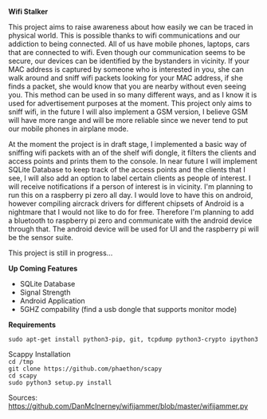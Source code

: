 
**Wifi Stalker**

This project aims to raise awareness about how easily we can be traced in physical world. This is possible
thanks to wifi communications and our addiction to being connected. All of us have mobile phones, laptops, 
cars that are connected to wifi.  Even though our communication seems to be secure, our devices can be identified by 
the bystanders in vicinity. If your MAC address is captured by someone who is interested in you, she can walk around and 
sniff wifi packets looking for your MAC address, if she finds a packet, she would know that you are nearby without even
seeing you. This method can be used in so many different ways, and as I know it is used for advertisement purposes at the moment.
This project only aims to sniff wifi, in the future I will also implement a GSM version, I believe
GSM will have more range and will be more reliable since we never tend to put our mobile phones in airplane mode. 


At the moment the project is in draft stage, I implemented a basic way of sniffing wifi packets with an of the shelf
wifi dongle, it filters the clients and access points and prints them to the console. In near future I will implement
SQLite Database to keep track of the access points and the clients that I see, I will also add an option to label certain
clients as people of interest. I will receive notifications if a person of interest is in vicinity. I'm planning to run
this on a raspberry pi zero all day. I would love to have this on android, however compiling aircrack drivers for different
chipsets of Android is a nightmare that I would not like to do for free. Therefore I'm planning to add a bluetooth to
raspberry pi zero and communicate with the android device through that. The android device will be used for UI and the 
raspberry pi will be the sensor suite. 

This project is still in progress... 


**Up Coming Features**

- SQLite Database
- Signal Strength
- Android Application
- 5GHZ compability (find a usb dongle that supports monitor mode)



**Requirements**  

`sudo apt-get install python3-pip, git, tcpdump python3-crypto ipython3`


Scappy Installation  
`cd /tmp`  
`git clone https://github.com/phaethon/scapy`  
`cd scapy`  
`sudo python3 setup.py install`  

Sources: 
https://github.com/DanMcInerney/wifijammer/blob/master/wifijammer.py

